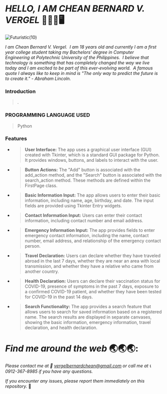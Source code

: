 # _**HELLO, I AM CHEAN BERNARD V. VERGEL**_   :wave::technologist::desktop_computer: 

![Futuristic(10)](https://github.com/vrglhuhu/COVID-19_Contact_Tracing_App/assets/129587048/7d351c40-1609-4abb-964d-9188f0dacde3)

_I am Chean Bernard V. Vergel.  I am 18 years old and currently I am a first year college student taking my Bachelors' degree in Computer Engineering at Polytechnic University of the Philippines.  I believe that technology is something that has completely changed the way we live today and I am excited to be part of this ever-evolving world.  A famous quote I always like to keep in mind is "The only way to predict the future is to create it." - Abraham Lincoln._

### **Introduction**
>_._

### **PROGRAMMING LANGUAGE USED**
> Python

### **Features**
- > **User Interface:** The app uses a graphical user interface (GUI) created with Tkinter, which is a standard GUI package for Python. It provides windows, buttons, and labels to interact with the user.
- > **Button Actions:** The "Add" button is associated with the add_action method, and the "Search" button is associated with the search_action method. These methods are defined within the FirstPage class.
- > **Basic Information Input:** The app allows users to enter their basic information, including name, age, birthday, and date. The input fields are provided using Tkinter Entry widgets.
- > **Contact Information Input:** Users can enter their contact information, including contact number and email address.
- > **Emergency Information Input:** The app provides fields to enter emergency contact information, including the name, contact number, email address, and relationship of the emergency contact person.
- > **Travel Declaration:** Users can declare whether they have traveled abroad in the last 7 days, whether they are near an area with local transmission, and whether they have a relative who came from another country.
- > **Health Declaration:** Users can declare their vaccination status for COVID-19, presence of symptoms in the past 7 days, exposure to a confirmed COVID-19 patient, and whether they have been tested for COVID-19 in the past 14 days.
- > **Search Functionality:** The app provides a search feature that allows users to search for saved information based on a registered name. The search results are displayed in separate canvases, showing the basic information, emergency information, travel declaration, and health declaration.

# _**Find me around the web**_ :earth_asia::earth_asia::earth_asia::
_Please contact me at :envelope_with_arrow: vergelbernardchean@gmail.com or call me at :telephone_receiver: 0912-367-8985 if you have any questions._

_If you encounter any issues, please report them immediately on this repository._ :beginner:
